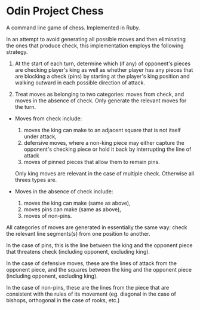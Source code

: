 # Odin Project Chess

A command line game of chess. Implemented in Ruby.

In an attempt to avoid generating all possible moves and then eliminating the ones that produce check, this implementation employs the following strategy.

1. At the start of each turn, determine which (if any) of opponent's pieces are checking player's king as well as whether player has any pieces that are blocking a check (pins) by starting at the player's king position and walking outward in each possible direction of attack.

2. Treat moves as belonging to two categories: moves from check, and moves in the absence of check. Only generate the relevant moves for the turn.

- Moves from check include: 
  1. moves the king can make to an adjacent square that is not itself under attack, 
  2. defensive moves, where a non-king piece may either capture the opponent's checking piece or hold it back by interrupting the line of attack
  3. moves of pinned pieces that allow them to remain pins.

  Only king moves are relevant in the case of multiple check. 
  Otherwise all threes types are.

- Moves in the absence of check include:
  1. moves the king can make (same as above),
  2. moves pins can make (same as above),
  3. moves of non-pins. 

All categories of moves are generated in essentially the same way: check the relevant line segments(s) from one position to another. 

In the case of pins, this is the line between the king and the opponent piece that threatens check (including opponent, excluding king). 

In the case of defensive moves, these are the lines of attack from the opponent piece, and the squares between the king and the opponent piece (including opponent, excluding king). 

In the case of non-pins, these are the lines from the piece that are consistent with the rules of its movement (eg. diagonal in the case of bishops, orthogonal in the case of rooks, etc.)

